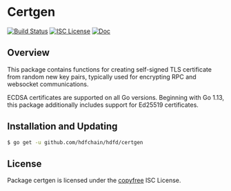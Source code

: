 Certgen
======

[![Build Status](https://github.com/hdfchain/hdfd/workflows/Build%20and%20Test/badge.svg)](https://github.com/hdfchain/hdfd/actions)
[![ISC License](https://img.shields.io/badge/license-ISC-blue.svg)](http://copyfree.org)
[![Doc](https://img.shields.io/badge/doc-reference-blue.svg)](https://pkg.go.dev/github.com/hdfchain/hdfd/certgen)

## Overview

This package contains functions for creating self-signed TLS certificate from
random new key pairs, typically used for encrypting RPC and websocket
communications.

ECDSA certificates are supported on all Go versions.  Beginning with Go 1.13,
this package additionally includes support for Ed25519 certificates.

## Installation and Updating

```bash
$ go get -u github.com/hdfchain/hdfd/certgen
```

## License

Package certgen is licensed under the [copyfree](http://copyfree.org) ISC
License.
